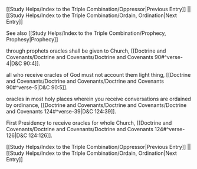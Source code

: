 [[Study Helps/Index to the Triple Combination/Oppressor|Previous Entry]]  ||  [[Study Helps/Index to the Triple Combination/Ordain, Ordination|Next Entry]]

 See also [[Study Helps/Index to the Triple Combination/Prophecy, Prophesy|Prophecy]]

 through prophets oracles shall be given to Church, [[Doctrine and Covenants/Doctrine and Covenants/Doctrine and Covenants 90#^verse-4|D&C 90:4]].

 all who receive oracles of God must not account them light thing, [[Doctrine and Covenants/Doctrine and Covenants/Doctrine and Covenants 90#^verse-5|D&C 90:5]].

 oracles in most holy places wherein you receive conversations are ordained by ordinance, [[Doctrine and Covenants/Doctrine and Covenants/Doctrine and Covenants 124#^verse-39|D&C 124:39]].

 First Presidency to receive oracles for whole Church, [[Doctrine and Covenants/Doctrine and Covenants/Doctrine and Covenants 124#^verse-126|D&C 124:126]].

[[Study Helps/Index to the Triple Combination/Oppressor|Previous Entry]]  ||  [[Study Helps/Index to the Triple Combination/Ordain, Ordination|Next Entry]]